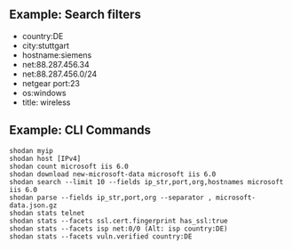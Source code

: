 ## Example: Search filters
- country:DE
- city:stuttgart
- hostname:siemens
- net:88.287.456.34
- net:88.287.456.0/24
- netgear port:23
- os:windows
- title: wireless

## Example: CLI Commands
```
shodan myip
shodan host [IPv4]
shodan count microsoft iis 6.0
shodan download new-microsoft-data microsoft iis 6.0
shodan search --limit 10 --fields ip_str,port,org,hostnames microsoft iis 6.0
shodan parse --fields ip_str,port,org --separator , microsoft-data.json.gz
shodan stats telnet
shodan stats --facets ssl.cert.fingerprint has_ssl:true
shodan stats --facets isp net:0/0 (Alt: isp country:DE)
shodan stats --facets vuln.verified country:DE
```
